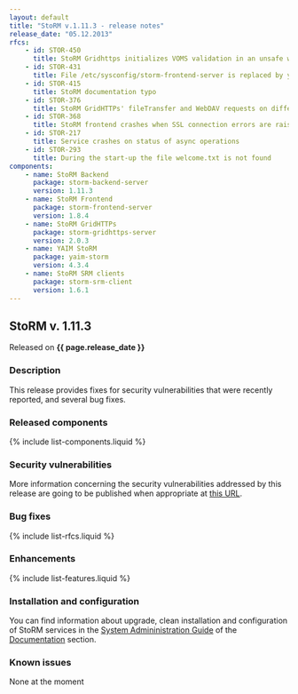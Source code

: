 ```yaml
---
layout: default
title: "StoRM v.1.11.3 - release notes"
release_date: "05.12.2013"
rfcs:
    - id: STOR-450
      title: StoRM Gridhttps initializes VOMS validation in an unsafe way
    - id: STOR-431
      title: File /etc/sysconfig/storm-frontend-server is replaced by yum
    - id: STOR-415
      title: StoRM documentation typo
    - id: STOR-376
      title: StoRM GridHTTPs' fileTransfer and WebDAV requests on different context-paths
    - id: STOR-368
      title: StoRM frontend crashes when SSL connection errors are raised by argus pep_client library
    - id: STOR-217
      title: Service crashes on status of async operations
    - id: STOR-293
      title: During the start-up the file welcome.txt is not found
components:
    - name: StoRM Backend
      package: storm-backend-server
      version: 1.11.3
    - name: StoRM Frontend
      package: storm-frontend-server
      version: 1.8.4
    - name: StoRM GridHTTPs
      package: storm-gridhttps-server
      version: 2.0.3
    - name: YAIM StoRM
      package: yaim-storm
      version: 4.3.4
    - name: StoRM SRM clients
      package: storm-srm-client
      version: 1.6.1
---
```


## StoRM v. 1.11.3

Released on **{{ page.release_date }}**

### Description

This release provides fixes for security vulnerabilities that were recently reported, and several bug fixes.

### Released components

{% include list-components.liquid %}

### Security vulnerabilities

More information concerning the security vulnerabilities addressed by this release are going to be published when appropriate at [this URL](https://wiki.egi.eu/wiki/SVG:Advisory-SVG-2012-4598).

### Bug fixes

{% include list-rfcs.liquid %}

### Enhancements

{% include list-features.liquid %}

### Installation and configuration

You can find information about upgrade, clean installation and configuration of StoRM services in the [System Admininistration Guide][storm-sysadmin-guide] of the [Documentation][storm-documentation] section.

### Known issues

None at the moment

[storm-documentation]: {{site.baseurl}}/documentation.html
[storm-sysadmin-guide]: {{site.baseurl}}/documentation/sysadmin-guide/1.11.3
